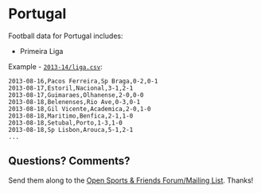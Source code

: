 # Portugal

Football data for Portugal includes:

- Primeira Liga


Example - [`2013-14/liga.csv`](2013-14/liga.csv):

~~~
2013-08-16,Pacos Ferreira,Sp Braga,0-2,0-1
2013-08-17,Estoril,Nacional,3-1,2-1
2013-08-17,Guimaraes,Olhanense,2-0,0-0
2013-08-18,Belenenses,Rio Ave,0-3,0-1
2013-08-18,Gil Vicente,Academica,2-0,1-0
2013-08-18,Maritimo,Benfica,2-1,1-0
2013-08-18,Setubal,Porto,1-3,1-0
2013-08-18,Sp Lisbon,Arouca,5-1,2-1
...
~~~


## Questions? Comments?

Send them along to the
[Open Sports & Friends Forum/Mailing List](http://groups.google.com/group/opensport).
Thanks!

